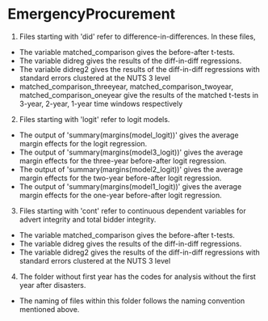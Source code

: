 # EmergencyProcurement

1. Files starting with 'did' refer to difference-in-differences. In these files,
  * The variable matched_comparison gives the before-after t-tests.
  * The variable didreg gives the results of the diff-in-diff regressions.
  * The variable didreg2 gives the results of the diff-in-diff regressions with standard errors clustered at the NUTS 3 level
  * matched_comparison_threeyear, matched_comparison_twoyear, matched_comparison_oneyear give the results of the matched t-tests in 3-year, 2-year, 1-year time windows respectively
2. Files starting with 'logit' refer to logit models.
  * The output of 'summary(margins(model_logit))' gives the average margin effects for the logit regression.
  * The output of 'summary(margins(model3_logit))' gives the average margin effects for the three-year before-after logit regression.
  * The output of 'summary(margins(model2_logit))' gives the average margin effects for the two-year before-after logit regression.
  * The output of 'summary(margins(model1_logit))' gives the average margin effects for the one-year before-after logit regression.
3. Files starting with 'cont' refer to continuous dependent variables for advert integrity and total bidder integrity.
  * The variable matched_comparison gives the before-after t-tests.
  * The variable didreg gives the results of the diff-in-diff regressions.
  * The variable didreg2 gives the results of the diff-in-diff regressions with standard errors clustered at the NUTS 3 level
4. The folder without first year has the codes for analysis without the first year after disasters.
  * The naming of files within this folder follows the naming convention mentioned above.
